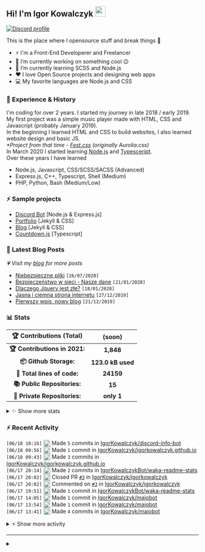 <!-- ## Hi! I'm Igor Kowalczyk 🖐️ -->
## Hi! I'm Igor Kowalczyk <img src="https://raw.githubusercontent.com/igorkowalczyk/igorkowalczyk/master/src/images/wave.gif" width="27px">

[![Discord profile](https://discord.c99.nl/widget/theme-3/440200028292907048.png)](https://discord.com/users/440200028292907048)

This is the place where I opensource stuff and break things :rofl:

- ⚡  I'm a Front-End Developerer and Freelancer
- 🔭 I’m currently working on something cool :wink:
- 🌱 I’m currently learning SCSS and Node.js
- ❤️ I love Open Source projects and designing web apps
- 💻 My favorite languages are Node.js and CSS

### 💪 Experience & History
I'm coding for over 2 years. I started my journey in late 2018 / early 2019.<br>
My first project was a simple music player made with HTML, CSS and Javascript (probably January 2019).<br>
In the beginning I learned HTML and CSS to build websites, I also learned website design and basic JS.<br>
*\*Project from that time - [Fest.css](https://github.com/igorkowalczyk/fest) (originally Aurolia.css)*<br>
In March 2020 I started learning [Node.js](https://nodejs.org) and [Typesceript](https://www.typescriptlang.org).<br>
Over these years I have learned
 * Node.js, Javascript, CSS/SCSS/SACSS (Advanced)
 * Express.js, C++, Typescript, Shell (Medium)
 * PHP, Python, Bash (Medium/Low)

### ⚡ Sample projects

* [Discord Bot](https://github.com/aurolia-css/majo-rebuild) [Node.js & Express.js]
* [Portfolio](https://igorkowalczyk.github.io) [Jekyll & CSS] 
* [Blog](https://igorkowalczyk.github.io/blog) [Jekyll & CSS] 
* [Countdown.js](https://igorkowalczyk.github.io/countdown) [Typescript] 

### 📕 Latest Blog Posts
*💗 Visit my [blog](https://igorkowalczyk.github.io/blog) for more posts*
<!-- START_SECTION:feed -->
   - [Niebezpieczne pliki](https://igorkowalczyk.github.io/blog/internet/2020/07/27/Niebezpieczne-pliki) `[26/07/2020]`
- [Bezpieczeństwo w sieci - Nasze dane](https://igorkowalczyk.github.io/blog/internet/2020/01/22/Bezpiecze%C5%84stwo-w-sieci-nasze-dane) `[21/01/2020]`
- [Dlaczego Jquery jest złe?](https://igorkowalczyk.github.io/blog/internet/programowanie/javascript/2020/01/19/Dlaczego-Jquery-jest-z%C5%82e) `[18/01/2020]`
- [Jasna i ciemna strona internetu](https://igorkowalczyk.github.io/blog/internet/2019/12/28/Jasna-i-ciemna-strona-internetu) `[27/12/2019]`
- [Pierwszy wpis, nowy blog](https://igorkowalczyk.github.io/blog/offtop/2019/12/22/Pierwszy-wpis,-nowy-blog) `[21/12/2019]`
<!-- Posts last updated on Sat Jun 19 2021 05:25:38 GMT+0000 (Coordinated Universal Time) -->
   <!-- END_SECTION:feed -->

### 📊 Stats

<!--START_SECTION:waka-->
 | 🏆 Contributions (Total) | (soon) |
|:-:|:-:|
| **🏆 Contributions in 2021:** | **1,848**|
| **📦 Github Storage:** | **123.0 kB used**|
| **📝 Total lines of code:** | **24159**|
| **📚 Public Repositories:** | **15** |
| **🔑 Private Repositories:** | **only 1** |
<details><summary>✨ Show more stats</summary>

#### 🌞 I work most during day 

```text
🌞 Morning    235 commits    ████░░░░░░░░░░░░░░░░░░░░░   17.94% 
🌆 Daytime    606 commits    ███████████░░░░░░░░░░░░░░   46.26% 
🌃 Evening    459 commits    ████████░░░░░░░░░░░░░░░░░   35.04% 
🌙 Night      10 commits     ░░░░░░░░░░░░░░░░░░░░░░░░░   0.76%
```
#### 📅 I'm most productive on Wednesday 

```text
Monday       239 commits    ████░░░░░░░░░░░░░░░░░░░░░   18.24% 
Tuesday      236 commits    ████░░░░░░░░░░░░░░░░░░░░░   18.02% 
Wednesday    240 commits    ████░░░░░░░░░░░░░░░░░░░░░   18.32% 
Thursday     187 commits    ███░░░░░░░░░░░░░░░░░░░░░░   14.27% 
Friday       157 commits    ███░░░░░░░░░░░░░░░░░░░░░░   11.98% 
Saturday     132 commits    ██░░░░░░░░░░░░░░░░░░░░░░░   10.08% 
Sunday       119 commits    ██░░░░░░░░░░░░░░░░░░░░░░░   9.08%
```


#### 📊 Weekly work stats 

```text
💬 Programming Languages: 
JavaScript               9 hrs 1 min         ██████████████████░░░░░░░   72.85% 
EJS                      1 hr 15 mins        ██░░░░░░░░░░░░░░░░░░░░░░░   10.13% 
CSS                      33 mins             █░░░░░░░░░░░░░░░░░░░░░░░░   4.56% 
Other                    26 mins             █░░░░░░░░░░░░░░░░░░░░░░░░   3.56% 
HTML                     23 mins             ░░░░░░░░░░░░░░░░░░░░░░░░░   3.22%

💻 Operating System: 
Linux                    12 hrs 23 mins      █████████████████████████   100.0%
```

</details>

<!-- Wakatime stats generated at 2021-06-19 05:26:50.563999 -->
<!--END_SECTION:waka-->

### :zap: Recent Activity
<!--START_SECTION:activity-->
`[06/18 10:16]` <a href="https://github.com/igorkowalczyk" title="📝"><img alt="📝" src="https://github.com/igorkowalczykbot/github-activity/raw/master/icons/commit.png" align="top" height="18"></a> Made `5` commits in [IgorKowalczyk/discord-info-bot](https://github.com/IgorKowalczyk/discord-info-bot)  
`[06/18 09:56]` <a href="https://github.com/igorkowalczyk" title="📝"><img alt="📝" src="https://github.com/igorkowalczykbot/github-activity/raw/master/icons/commit.png" align="top" height="18"></a> Made `1` commit in [IgorKowalczyk/igorkowalczyk.github.io](https://github.com/IgorKowalczyk/igorkowalczyk.github.io)  
`[06/18 09:43]` <a href="https://github.com/igorkowalczyk" title="📝"><img alt="📝" src="https://github.com/igorkowalczykbot/github-activity/raw/master/icons/commit.png" align="top" height="18"></a> Made `3` commits in [IgorKowalczyk/igorkowalczyk.github.io](https://github.com/IgorKowalczyk/igorkowalczyk.github.io)  
`[06/17 20:14]` <a href="https://github.com/igorkowalczyk" title="📝"><img alt="📝" src="https://github.com/igorkowalczykbot/github-activity/raw/master/icons/commit.png" align="top" height="18"></a> Made `2` commits in [IgorKowalczykBot/waka-readme-stats](https://github.com/IgorKowalczykBot/waka-readme-stats)  
`[06/17 20:02]` <a href="https://github.com/igorkowalczyk" title="❌"><img alt="❌" src="https://github.com/igorkowalczykbot/github-activity/raw/master/icons/pr-close.png" align="top" height="18"></a> Closed PR [`#3`](https://github.com//IgorKowalczyk/igorkowalczyk/pull/3 'Update "Experience" section\'s grammar') in [IgorKowalczyk/igorkowalczyk](https://github.com/IgorKowalczyk/igorkowalczyk)  
`[06/17 20:02]` <a href="https://github.com/igorkowalczyk" title="🗣"><img alt="🗣" src="https://github.com/igorkowalczykbot/github-activity/raw/master/icons/comment.png" align="top" height="18"></a> Commented on [`#3`](https://github.com//IgorKowalczyk/igorkowalczyk/issues/3 'Update "Experience" section\'s grammar') in [IgorKowalczyk/igorkowalczyk](https://github.com/IgorKowalczyk/igorkowalczyk)  
`[06/17 19:51]` <a href="https://github.com/igorkowalczyk" title="📝"><img alt="📝" src="https://github.com/igorkowalczykbot/github-activity/raw/master/icons/commit.png" align="top" height="18"></a> Made `1` commit in [IgorKowalczykBot/waka-readme-stats](https://github.com/IgorKowalczykBot/waka-readme-stats)  
`[06/17 14:05]` <a href="https://github.com/igorkowalczyk" title="📝"><img alt="📝" src="https://github.com/igorkowalczykbot/github-activity/raw/master/icons/commit.png" align="top" height="18"></a> Made `1` commit in [IgorKowalczyk/majobot](https://github.com/IgorKowalczyk/majobot)  
`[06/17 13:54]` <a href="https://github.com/igorkowalczyk" title="📝"><img alt="📝" src="https://github.com/igorkowalczykbot/github-activity/raw/master/icons/commit.png" align="top" height="18"></a> Made `1` commit in [IgorKowalczyk/majobot](https://github.com/IgorKowalczyk/majobot)  
`[06/17 13:41]` <a href="https://github.com/igorkowalczyk" title="📝"><img alt="📝" src="https://github.com/igorkowalczykbot/github-activity/raw/master/icons/commit.png" align="top" height="18"></a> Made `4` commits in [IgorKowalczyk/majobot](https://github.com/IgorKowalczyk/majobot)  

<details><summary>⚡ Show more activity</summary>

`[06/17 13:08]` <a href="https://github.com/igorkowalczyk" title="📝"><img alt="📝" src="https://github.com/igorkowalczykbot/github-activity/raw/master/icons/commit.png" align="top" height="18"></a> Made `3` commits in [IgorKowalczyk/majobot](https://github.com/IgorKowalczyk/majobot)  
`[06/17 12:49]` <a href="https://github.com/igorkowalczyk" title="📝"><img alt="📝" src="https://github.com/igorkowalczykbot/github-activity/raw/master/icons/commit.png" align="top" height="18"></a> Made `13` commits in [IgorKowalczykBot/github-activity](https://github.com/IgorKowalczykBot/github-activity)  
`[06/16 20:04]` <a href="https://github.com/igorkowalczyk" title="📝"><img alt="📝" src="https://github.com/igorkowalczykbot/github-activity/raw/master/icons/commit.png" align="top" height="18"></a> Made `1` commit in [IgorKowalczyk/majobot](https://github.com/IgorKowalczyk/majobot)  
`[06/16 19:45]` <a href="https://github.com/igorkowalczyk" title="📝"><img alt="📝" src="https://github.com/igorkowalczykbot/github-activity/raw/master/icons/commit.png" align="top" height="18"></a> Made `1` commit in [IgorKowalczyk/majobot](https://github.com/IgorKowalczyk/majobot)  
`[06/16 19:41]` <a href="https://github.com/igorkowalczyk" title="📝"><img alt="📝" src="https://github.com/igorkowalczykbot/github-activity/raw/master/icons/commit.png" align="top" height="18"></a> Made `3` commits in [IgorKowalczyk/majobot](https://github.com/IgorKowalczyk/majobot)  
`[06/16 19:34]` <a href="https://github.com/igorkowalczyk" title="📝"><img alt="📝" src="https://github.com/igorkowalczykbot/github-activity/raw/master/icons/commit.png" align="top" height="18"></a> Made `3` commits in [IgorKowalczyk/majobot](https://github.com/IgorKowalczyk/majobot)  
`[06/16 19:17]` <a href="https://github.com/igorkowalczyk" title="📝"><img alt="📝" src="https://github.com/igorkowalczykbot/github-activity/raw/master/icons/commit.png" align="top" height="18"></a> Made `1` commit in [IgorKowalczyk/majobot](https://github.com/IgorKowalczyk/majobot)  
`[06/16 18:57]` <a href="https://github.com/igorkowalczyk" title="📝"><img alt="📝" src="https://github.com/igorkowalczykbot/github-activity/raw/master/icons/commit.png" align="top" height="18"></a> Made `1` commit in [IgorKowalczyk/majobot](https://github.com/IgorKowalczyk/majobot)  
`[06/16 18:21]` <a href="https://github.com/igorkowalczyk" title="⭐"><img alt="⭐" src="https://github.com/igorkowalczykbot/github-activity/raw/master/icons/star.png" align="top" height="18"></a> Starred [Carinnkaa/hello-word](https://github.com/Carinnkaa/hello-word)  
`[06/16 11:30]` <a href="https://github.com/igorkowalczyk" title="📝"><img alt="📝" src="https://github.com/igorkowalczykbot/github-activity/raw/master/icons/commit.png" align="top" height="18"></a> Made `1` commit in [IgorKowalczyk/majobot](https://github.com/IgorKowalczyk/majobot)  
`[06/16 11:27]` <a href="https://github.com/igorkowalczyk" title="📝"><img alt="📝" src="https://github.com/igorkowalczykbot/github-activity/raw/master/icons/commit.png" align="top" height="18"></a> Made `2` commits in [IgorKowalczyk/majobot](https://github.com/IgorKowalczyk/majobot)  
`[06/16 11:24]` <a href="https://github.com/igorkowalczyk" title="📝"><img alt="📝" src="https://github.com/igorkowalczykbot/github-activity/raw/master/icons/commit.png" align="top" height="18"></a> Made `2` commits in [IgorKowalczyk/igorkowalczyk.github.io](https://github.com/IgorKowalczyk/igorkowalczyk.github.io)  
`[06/16 11:22]` <a href="https://github.com/igorkowalczyk" title="📝"><img alt="📝" src="https://github.com/igorkowalczykbot/github-activity/raw/master/icons/commit.png" align="top" height="18"></a> Made `2` commits in [IgorKowalczyk/majobot](https://github.com/IgorKowalczyk/majobot)  
`[06/16 11:17]` <a href="https://github.com/igorkowalczyk" title="📝"><img alt="📝" src="https://github.com/igorkowalczykbot/github-activity/raw/master/icons/commit.png" align="top" height="18"></a> Made `3` commits in [IgorKowalczyk/blog](https://github.com/IgorKowalczyk/blog)  
`[06/16 11:12]` <a href="https://github.com/igorkowalczyk" title="📝"><img alt="📝" src="https://github.com/igorkowalczykbot/github-activity/raw/master/icons/commit.png" align="top" height="18"></a> Made `2` commits in [IgorKowalczyk/majobot](https://github.com/IgorKowalczyk/majobot)  
`[06/16 11:10]` <a href="https://github.com/igorkowalczyk" title="📝"><img alt="📝" src="https://github.com/igorkowalczykbot/github-activity/raw/master/icons/commit.png" align="top" height="18"></a> Made `3` commits in [IgorKowalczyk/blog](https://github.com/IgorKowalczyk/blog)  
`[06/16 11:06]` <a href="https://github.com/igorkowalczyk" title="📝"><img alt="📝" src="https://github.com/igorkowalczykbot/github-activity/raw/master/icons/commit.png" align="top" height="18"></a> Made `5` commits in [IgorKowalczyk/majobot](https://github.com/IgorKowalczyk/majobot)  
`[06/16 07:47]` <a href="https://github.com/igorkowalczyk" title="📝"><img alt="📝" src="https://github.com/igorkowalczykbot/github-activity/raw/master/icons/commit.png" align="top" height="18"></a> Made `1` commit in [IgorKowalczyk/majobot](https://github.com/IgorKowalczyk/majobot)  
`[06/16 07:45]` <a href="https://github.com/igorkowalczyk" title="📝"><img alt="📝" src="https://github.com/igorkowalczykbot/github-activity/raw/master/icons/commit.png" align="top" height="18"></a> Made `5` commits in [IgorKowalczyk/majobot](https://github.com/IgorKowalczyk/majobot)  
`[06/16 07:27]` <a href="https://github.com/igorkowalczyk" title="📝"><img alt="📝" src="https://github.com/igorkowalczykbot/github-activity/raw/master/icons/commit.png" align="top" height="18"></a> Made `3` commits in [IgorKowalczyk/majobot](https://github.com/IgorKowalczyk/majobot)  
`[06/15 12:20]` <a href="https://github.com/igorkowalczyk" title="📝"><img alt="📝" src="https://github.com/igorkowalczykbot/github-activity/raw/master/icons/commit.png" align="top" height="18"></a> Made `6` commits in [IgorKowalczyk/majobot](https://github.com/IgorKowalczyk/majobot)  
`[06/14 19:55]` <a href="https://github.com/igorkowalczyk" title="📝"><img alt="📝" src="https://github.com/igorkowalczykbot/github-activity/raw/master/icons/commit.png" align="top" height="18"></a> Made `2` commits in [IgorKowalczyk/majobot](https://github.com/IgorKowalczyk/majobot)  
`[06/14 19:21]` <a href="https://github.com/igorkowalczyk" title="📝"><img alt="📝" src="https://github.com/igorkowalczykbot/github-activity/raw/master/icons/commit.png" align="top" height="18"></a> Made `3` commits in [IgorKowalczyk/majobot](https://github.com/IgorKowalczyk/majobot)  
`[06/14 15:48]` <a href="https://github.com/igorkowalczyk" title="📝"><img alt="📝" src="https://github.com/igorkowalczykbot/github-activity/raw/master/icons/commit.png" align="top" height="18"></a> Made `2` commits in [IgorKowalczyk/majobot](https://github.com/IgorKowalczyk/majobot)  
`[06/14 11:29]` <a href="https://github.com/igorkowalczyk" title="📝"><img alt="📝" src="https://github.com/igorkowalczykbot/github-activity/raw/master/icons/commit.png" align="top" height="18"></a> Made `25` commits in [IgorKowalczyk/majobot](https://github.com/IgorKowalczyk/majobot)  
`[06/14 11:10]` <a href="https://github.com/igorkowalczyk" title="📝"><img alt="📝" src="https://github.com/igorkowalczykbot/github-activity/raw/master/icons/commit.png" align="top" height="18"></a> Made `10` commits in [IgorKowalczyk/majobot](https://github.com/IgorKowalczyk/majobot)  
`[06/14 10:52]` <a href="https://github.com/igorkowalczyk" title="📝"><img alt="📝" src="https://github.com/igorkowalczykbot/github-activity/raw/master/icons/commit.png" align="top" height="18"></a> Made `1` commit in [IgorKowalczyk/majobot](https://github.com/IgorKowalczyk/majobot)  
`[06/14 09:38]` <a href="https://github.com/igorkowalczyk" title="📝"><img alt="📝" src="https://github.com/igorkowalczykbot/github-activity/raw/master/icons/commit.png" align="top" height="18"></a> Made `6` commits in [IgorKowalczyk/majobot](https://github.com/IgorKowalczyk/majobot)  
`[06/14 09:28]` <a href="https://github.com/igorkowalczyk" title="📝"><img alt="📝" src="https://github.com/igorkowalczykbot/github-activity/raw/master/icons/commit.png" align="top" height="18"></a> Made `11` commits in [IgorKowalczyk/majobot](https://github.com/IgorKowalczyk/majobot)  
`[06/14 09:05]` <a href="https://github.com/igorkowalczyk" title="📝"><img alt="📝" src="https://github.com/igorkowalczykbot/github-activity/raw/master/icons/commit.png" align="top" height="18"></a> Made `3` commits in [IgorKowalczyk/majobot](https://github.com/IgorKowalczyk/majobot)  
`[06/14 08:41]` <a href="https://github.com/igorkowalczyk" title="📝"><img alt="📝" src="https://github.com/igorkowalczykbot/github-activity/raw/master/icons/commit.png" align="top" height="18"></a> Made `6` commits in [IgorKowalczyk/majobot](https://github.com/IgorKowalczyk/majobot)  
`[06/14 08:28]` <a href="https://github.com/igorkowalczyk" title="📝"><img alt="📝" src="https://github.com/igorkowalczykbot/github-activity/raw/master/icons/commit.png" align="top" height="18"></a> Made `5` commits in [IgorKowalczyk/majobot](https://github.com/IgorKowalczyk/majobot)  

</details>
<!--END_SECTION:activity-->

---

<details>
 <summary> </summary>
 <h5>The cake is a lie 🍰❤️</h5>
 <a href="https://igorkowalczyk.github.io"><img src="https://komarev.com/ghpvc/?username=igorkowalczyk&style=flat-square&color=333333&label=Github+profile+views" alt="Github profile views"></a>
</details>